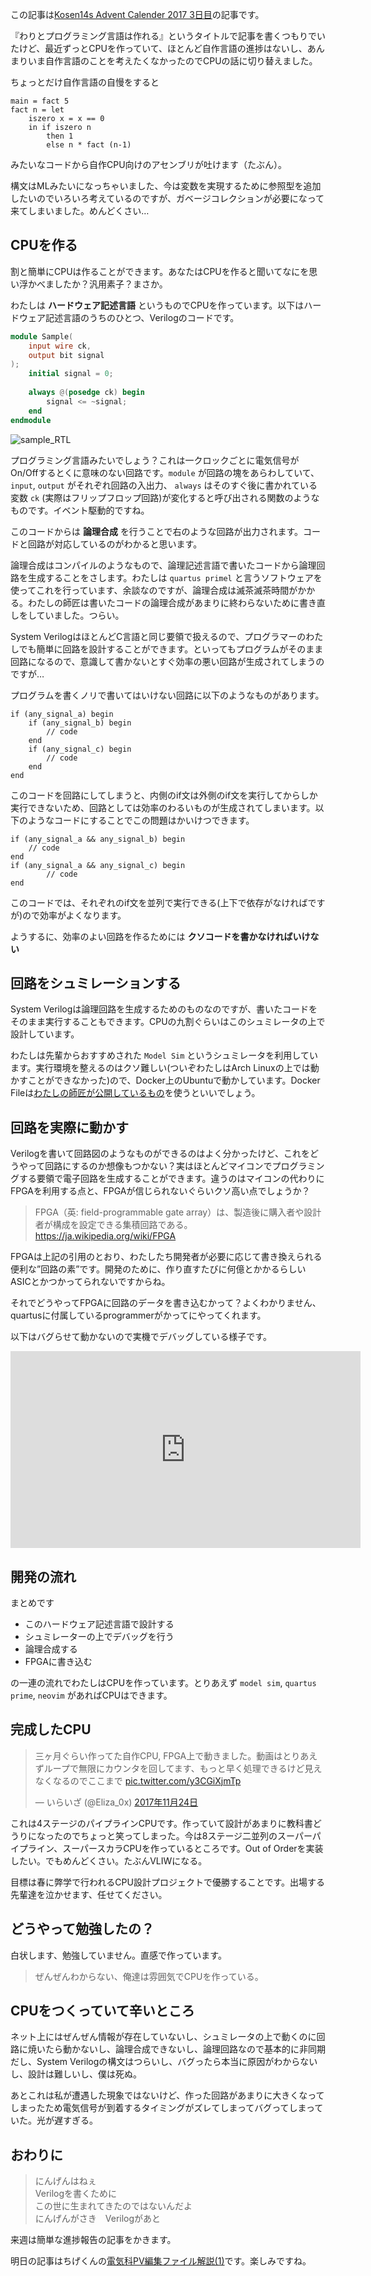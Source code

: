この記事は[Kosen14s Advent Calender 2017 3日目](https://adventar.org/calendars/2388)の記事です。

『わりとプログラミング言語は作れる』というタイトルで記事を書くつもりでいたけど、最近ずっとCPUを作っていて、ほとんど自作言語の進捗はないし、あんまりいま自作言語のことを考えたくなかったのでCPUの話に切り替えました。

ちょっとだけ自作言語の自慢をすると

```
main = fact 5
fact n = let
    iszero x = x == 0
    in if iszero n 
        then 1
        else n * fact (n-1)
```

みたいなコードから自作CPU向けのアセンブリが吐けます（たぶん）。

構文はMLみたいになっちゃいました、今は変数を実現するために参照型を追加したいのでいろいろ考えているのですが、ガベージコレクションが必要になって来てしまいました。めんどくさい…

## CPUを作る

割と簡単にCPUは作ることができます。あなたはCPUを作ると聞いてなにを思い浮かべましたか？汎用素子？まさか。

わたしは **ハードウェア記述言語** というものでCPUを作っています。以下はハードウェア記述言語のうちのひとつ、Verilogのコードです。

```verilog
module Sample(
    input wire ck,
    output bit signal
);
    initial signal = 0;
    
    always @(posedge ck) begin
        signal <= ~signal;
    end
endmodule
```
![sample\_RTL](/static/images/sample_rtl.png)

プログラミング言語みたいでしょう？これは一クロックごとに電気信号がOn/Offするとくに意味のない回路です。`module` が回路の塊をあらわしていて、 `input`, `output` がそれぞれ回路の入出力、 `always` はそのすぐ後に書かれている変数 `ck` (実際はフリップフロップ回路)が変化すると呼び出される関数のようなものです。イベント駆動的ですね。

このコードからは **論理合成** を行うことで右のような回路が出力されます。コードと回路が対応しているのがわかると思います。

論理合成はコンパイルのようなもので、論理記述言語で書いたコードから論理回路を生成することをさします。わたしは `quartus primel` と言うソフトウェアを使ってこれを行っています、余談なのですが、論理合成は滅茶滅茶時間がかかる。わたしの師匠は書いたコードの論理合成があまりに終わらないために書き直しをしていました。つらい。

System VerilogはほとんどC言語と同じ要領で扱えるので、プログラマーのわたしでも簡単に回路を設計することができます。といってもプログラムがそのまま回路になるので、意識して書かないとすぐ効率の悪い回路が生成されてしまうのですが…

プログラムを書くノリで書いてはいけない回路に以下のようなものがあります。

```
if (any_signal_a) begin
    if (any_signal_b) begin
        // code
    end
    if (any_signal_c) begin
        // code
    end
end
```

このコードを回路にしてしまうと、内側のif文は外側のif文を実行してからしか実行できないため、回路としては効率のわるいものが生成されてしまいます。以下のようなコードにすることでこの問題はかいけつできます。

```
if (any_signal_a && any_signal_b) begin
    // code
end
if (any_signal_a && any_signal_c) begin
        // code
end
```

このコードでは、それぞれのif文を並列で実行できる(上下で依存がなければですが)ので効率がよくなります。

ようするに、効率のよい回路を作るためには **クソコードを書かなければいけない** 

## 回路をシュミレーションする

System Verilogは論理回路を生成するためのものなのですが、書いたコードをそのまま実行することもできます。CPUの九割ぐらいはこのシュミレータの上で設計しています。

わたしは先輩からおすすめされた `Model Sim` というシュミレータを利用しています。実行環境を整えるのはクソ難しい(ついぞわたしはArch Linuxの上では動かすことができなかった)ので、Docker上のUbuntuで動かしています。Docker Fileは[わたしの師匠が公開しているもの](https://github.com/xztaityozx/modelsimDockerfile)を使うといいでしょう。

## 回路を実際に動かす

Verilogを書いて回路図のようなものができるのはよく分かったけど、これをどうやって回路にするのか想像もつかない？実はほとんどマイコンでプログラミングする要領で電子回路を生成することができます。違うのはマイコンの代わりにFPGAを利用する点と、FPGAが信じられないぐらいクソ高い点でしょうか？

> FPGA（英: field-programmable gate array）は、製造後に購入者や設計者が構成を設定できる集積回路である。
> https://ja.wikipedia.org/wiki/FPGA

FPGAは上記の引用のとおり、わたしたち開発者が必要に応じて書き換えられる便利な”回路の素”です。開発のために、作り直すたびに何億とかかるらしいASICとかつかってられないですからね。

それでどうやってFPGAに回路のデータを書き込むかって？よくわかりません、quartusに付属しているprogrammerがかってにやってくれます。

以下はバグらせて動かないので実機でデバッグしている様子です。

<iframe width="560" height="315" src="https://www.youtube.com/embed/CfU2q0g7-5Q" frameborder="0" allowfullscreen></iframe>

## 開発の流れ

まとめです

- このハードウェア記述言語で設計する
- シュミレーターの上でデバッグを行う
- 論理合成する
- FPGAに書き込む

の一連の流れでわたしはCPUを作っています。とりあえず `model sim`, `quartus prime`, `neovim` があればCPUはできます。

## 完成したCPU

<blockquote class="twitter-tweet" data-lang="ja"><p lang="ja" dir="ltr">三ヶ月ぐらい作ってた自作CPU, FPGA上で動きました。動画はとりあえずループで無限にカウンタを回してます、もっと早く処理できるけど見えなくなるのでここまで <a href="https://t.co/y3CGiXjmTp">pic.twitter.com/y3CGiXjmTp</a></p>&mdash; いらいざ (@Eliza_0x) <a href="https://twitter.com/Eliza_0x/status/934026752573112321?ref_src=twsrc%5Etfw">2017年11月24日</a></blockquote>

これは4ステージのパイプラインCPUです。作っていて設計があまりに教科書どうりになったのでちょっと笑ってしまった。今は8ステージ二並列のスーパーパイプライン、スーパースカラCPUを作っているところです。Out of Orderを実装したい。でもめんどくさい。たぶんVLIWになる。

目標は春に弊学で行われるCPU設計プロジェクトで優勝することです。出場する先輩達を泣かせます、任せてください。

## どうやって勉強したの？

白状します、勉強していません。直感で作っています。

> ぜんぜんわからない、俺達は雰囲気でCPUを作っている。

## CPUをつくっていて辛いところ

ネット上にはぜんぜん情報が存在していないし、シュミレータの上で動くのに回路に焼いたら動かないし、論理合成できないし、論理回路なので基本的に非同期だし、System Verilogの構文はつらいし、バグったら本当に原因がわからないし、設計は難しいし、僕は死ぬ。

あとこれは私が遭遇した現象ではないけど、作った回路があまりに大きくなってしまったため電気信号が到着するタイミングがズレてしまってバグってしまっていた。光が遅すぎる。

## おわりに

> にんげんはねぇ  
> Verilogを書くために  
> この世に生まれてきたのではないんだよ  
> にんげんがさき　Verilogがあと  

来週は簡単な進捗報告の記事をかきます。

明日の記事はちげくんの[電気科PV編集ファイル解説(1)]()です。楽しみですね。

